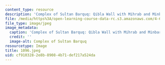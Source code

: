 ```yaml
---
content_type: resource
description: 'Complex of Sultan Barquq: Qibla Wall with Mihrab and Minbar.'
file: /media/https%3A/open-learning-course-data-rc.s3.amazonaws.com/4-615-the-architecture-of-cairo-spring-2002/cf9103282e8b89084b71def217a524da_1096.jpeg
file_type: image/jpeg
image_metadata:
  caption: 'Complex of Sultan Barquq: Qibla Wall with Mihrab and Minbar.'
  credit: ''
  image-alt: Complex of Sultan Barquq
resourcetype: Image
title: 1096.jpeg
uid: cf910328-2e8b-8908-4b71-def217a524da
---
```

